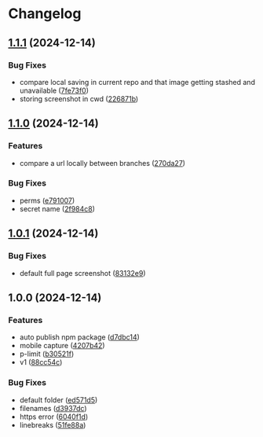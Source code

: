 # Changelog

## [1.1.1](https://github.com/tanmay-pathak/drishti/compare/v1.1.0...v1.1.1) (2024-12-14)


### Bug Fixes

* compare local saving in current repo and that image getting stashed and unavailable ([7fe73f0](https://github.com/tanmay-pathak/drishti/commit/7fe73f0e1ed48886054d94400722ff4642d86bd7))
* storing screenshot in cwd ([226871b](https://github.com/tanmay-pathak/drishti/commit/226871b15b4dcb8ba3c1042775cd625b85ee7f85))

## [1.1.0](https://github.com/tanmay-pathak/drishti/compare/v1.0.1...v1.1.0) (2024-12-14)


### Features

* compare a url locally between branches ([270da27](https://github.com/tanmay-pathak/drishti/commit/270da270651eff81f651c0ab0e1257daf96ea9c8))


### Bug Fixes

* perms ([e791007](https://github.com/tanmay-pathak/drishti/commit/e79100719395790d48787333dea707d0d976d32e))
* secret name ([2f984c8](https://github.com/tanmay-pathak/drishti/commit/2f984c81c9b319cd7e586586c2f6c8be695005fe))

## [1.0.1](https://github.com/tanmay-pathak/drishti/compare/v1.0.0...v1.0.1) (2024-12-14)


### Bug Fixes

* default full page screenshot ([83132e9](https://github.com/tanmay-pathak/drishti/commit/83132e937e1ed181c7c7550c61298b70b58f182b))

## 1.0.0 (2024-12-14)

### Features

- auto publish npm package ([d7dbc14](https://github.com/tanmay-pathak/drishti/commit/d7dbc1465ae2227ba172712c3d51d67d90066280))
- mobile capture ([4207b42](https://github.com/tanmay-pathak/drishti/commit/4207b4233b21c38836e144a558ae73f4a5a083b4))
- p-limit ([b30521f](https://github.com/tanmay-pathak/drishti/commit/b30521fd72eb87fb174c1564f8107e80a77971a5))
- v1 ([88cc54c](https://github.com/tanmay-pathak/drishti/commit/88cc54c3e4839dd8b779b08e62682f547058fe0d))

### Bug Fixes

- default folder ([ed571d5](https://github.com/tanmay-pathak/drishti/commit/ed571d536b3313d62680013d845ba62f145aad54))
- filenames ([d3937dc](https://github.com/tanmay-pathak/drishti/commit/d3937dcfb43634c133e7fad8ae9adb1a3beeadd0))
- https error ([6040f1d](https://github.com/tanmay-pathak/drishti/commit/6040f1d20aef9bd6530bded83401a607c1af09e3))
- linebreaks ([51fe88a](https://github.com/tanmay-pathak/drishti/commit/51fe88a7d428c2e1f698620cf10608e8956cabbf))
